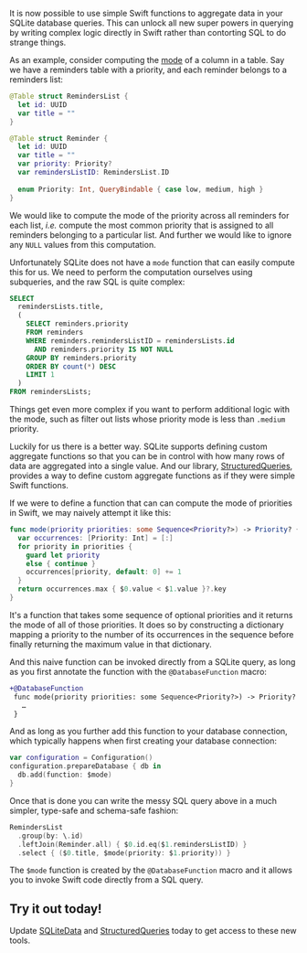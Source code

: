 It is now possible to use simple Swift functions to aggregate data in your SQLite database queries.
This can unlock all new super powers in querying by writing complex logic directly in Swift rather
than contorting SQL to do strange things.

As an example, consider computing the [mode](https://en.wikipedia.org/wiki/Mode_(statistics)) of a 
column in a table. Say we have a reminders table with a priority, and each reminder belongs to
a reminders list:

```swift
@Table struct RemindersList {
  let id: UUID
  var title = ""
}

@Table struct Reminder {
  let id: UUID
  var title = ""
  var priority: Priority?
  var remindersListID: RemindersList.ID
  
  enum Priority: Int, QueryBindable { case low, medium, high }
}
```

We would like to compute the mode of the priority across all reminders for each list, _i.e._ compute 
the most common priority that is assigned to all reminders belonging to a particular list. And 
further we would like to ignore any `NULL` values from this computation.

Unfortunately SQLite does not have a `mode` function that can easily compute this for us. We
need to perform the computation ourselves using subqueries, and the raw SQL is quite complex: 

```sql
SELECT 
  remindersLists.title,
  (
    SELECT reminders.priority
    FROM reminders
    WHERE reminders.remindersListID = remindersLists.id
      AND reminders.priority IS NOT NULL
    GROUP BY reminders.priority
    ORDER BY count(*) DESC
    LIMIT 1
  )
FROM remindersLists;
```

Things get even more complex if you want to perform additional logic with the mode, such as 
filter out lists whose priority mode is less than `.medium` priority.

Luckily for us there is a better way. SQLite supports defining custom aggregate functions so that
you can be in control with how many rows of data are aggregated into a single value. And our 
library, [StructuredQueries], provides a way to define custom aggregate functions as if they
were simple Swift functions.

[StructuredQueries]: http://github.com/pointfreeco/swift-structured-queries

 If we were to define a function that can can compute the mode of priorities in Swift, we may
 naively attempt it like this: 

```swift
func mode(priority priorities: some Sequence<Priority?>) -> Priority? {
  var occurrences: [Priority: Int] = [:]
  for priority in priorities {
    guard let priority
    else { continue }
    occurrences[priority, default: 0] += 1
  }
  return occurrences.max { $0.value < $1.value }?.key
}
```

It's a function that takes some sequence of optional priorities and it returns the mode of all
of those priorities. It does so by constructing a dictionary mapping a priority to the number
of its occurrences in the sequence before finally returning the maximum value in that dictionary.

And this naive function can be invoked directly from a SQLite query, as long as you first annotate
the function with the `@DatabaseFunction` macro:

```diff
+@DatabaseFunction
 func mode(priority priorities: some Sequence<Priority?>) -> Priority? {
   …
 }
```

And as long as you further add this function to your database connection, which typically happens
when first creating your database connection:

```swift
var configuration = Configuration()
configuration.prepareDatabase { db in
  db.add(function: $mode)
}
```

Once that is done you can write the messy SQL query above in a much simpler, type-safe and
schema-safe fashion:

```swift
RemindersList
  .group(by: \.id)
  .leftJoin(Reminder.all) { $0.id.eq($1.remindersListID) }
  .select { ($0.title, $mode(priority: $1.priority)) }
```

The `$mode` function is created by the `@DatabaseFunction` macro and it allows you to invoke
Swift code directly from a SQL query.


## Try it out today!

Update [SQLiteData] and [StructuredQueries] today to get access to these new tools.

[SQLiteData]: https://github.com/pointfreeco/sqlite-data
